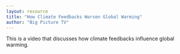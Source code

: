 ```yaml
---
layout: resource
title: "How Climate Feedbacks Worsen Global Warming"
author: "Big Picture TV"
---
```


This is a video that discusses how climate feedbacks influence global warming.
